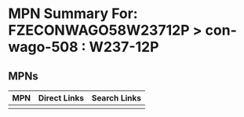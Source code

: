 



# MPN Summary For: FZECONWAGO58W23712P > con-wago-508 : W237-12P

## MPNs
  

|MPN|Direct Links|Search Links|
| :--- | :--- | :--- |
||||
